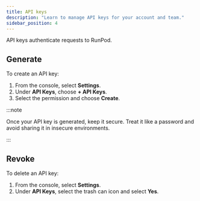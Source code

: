 ```yaml
---
title: API keys
description: "Learn to manage API keys for your account and team."
sidebar_position: 4
---
```


API keys authenticate requests to RunPod.

## Generate

To create an API key:

1. From the console, select **Settings**.
2. Under **API Keys**, choose **+ API Keys**.
3. Select the permission and choose **Create**.

:::note

Once your API key is generated, keep it secure. Treat it like a password and avoid sharing it in insecure environments.

:::

## Revoke

To delete an API key:

1. From the console, select **Settings**.
2. Under **API Keys**, select the trash can icon and select **Yes**.
